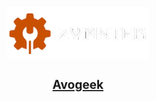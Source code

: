<p align="center">
  <a href="https://avogeek.netlify.app">
    <img alt="Avogeek" src="./img/zt-removebg-preview.png" width="250" />
    <h2 align="center">Avogeek</h2>
  </a>
</p> 
